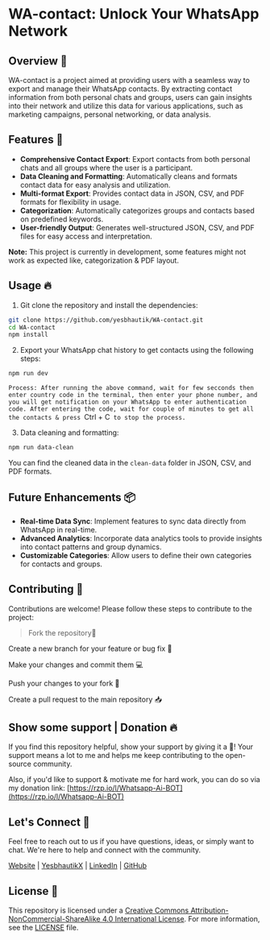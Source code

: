 # WA-contact: Unlock Your WhatsApp Network

## Overview 💬

WA-contact is a project aimed at providing users with a seamless way to export and manage their WhatsApp contacts. By extracting contact information from both personal chats and groups, users can gain insights into their network and utilize this data for various applications, such as marketing campaigns, personal networking, or data analysis.

## Features 🫧

- **Comprehensive Contact Export**: Export contacts from both personal chats and all groups where the user is a participant.
- **Data Cleaning and Formatting**: Automatically cleans and formats contact data for easy analysis and utilization.
- **Multi-format Export**: Provides contact data in JSON, CSV, and PDF formats for flexibility in usage.
- **Categorization**: Automatically categorizes groups and contacts based on predefined keywords.
- **User-friendly Output**: Generates well-structured JSON, CSV, and PDF files for easy access and interpretation.

**Note:** This project is currently in development, some features might not work as expected like, categorization & PDF layout.

## Usage 🔥

1. Git clone the repository and install the dependencies:
```bash
git clone https://github.com/yesbhautik/WA-contact.git
cd WA-contact
npm install
```

2. Export your WhatsApp chat history to get contacts using the following steps:
```bash
npm run dev
```

`Process: After running the above command, wait for few secconds then enter country code in the terminal, then enter your phone number, and you will get notification on your WhatsApp to enter authentication code. After entering the code, wait for couple of minutes to get all the contacts & press `Ctrl + C` to stop the process.`

3. Data cleaning and formatting:
```bash
npm run data-clean
```

You can find the cleaned data in the `clean-data` folder in JSON, CSV, and PDF formats.

## Future Enhancements 📦

- **Real-time Data Sync**: Implement features to sync data directly from WhatsApp in real-time.
- **Advanced Analytics**: Incorporate data analytics tools to provide insights into contact patterns and group dynamics.
- **Customizable Categories**: Allow users to define their own categories for contacts and groups.

## Contributing 🤝

Contributions are welcome! Please follow these steps to contribute to the project:

> Fork the repository🍴

Create a new branch for your feature or bug fix 🌿

Make your changes and commit them 💻

Push your changes to your fork 🚀

Create a pull request to the main repository 📥

## Show some support | Donation 🔥

If you find this repository helpful, show your support by giving it a 🌟! Your support means a lot to me and helps me keep contributing to the open-source community.

Also, if you'd like to support & motivate me for hard work, you can do so via my donation link: [https://rzp.io/l/Whatsapp-Ai-BOT](https://rzp.io/l/Whatsapp-Ai-BOT)

## Let's Connect 💬

Feel free to reach out to us if you have questions, ideas, or simply want to chat. We're here to help and connect with the community.

[Website](https://yesbhautik.co.in/) | [YesbhautikX](https://yesbhautikx.co.in/) | [LinkedIn](https://www.linkedin.com/in/yesbhautik) | [GitHub](https://github.com/yesbhautik)

## License 📜

This repository is licensed under a [Creative Commons Attribution-NonCommercial-ShareAlike 4.0 International License](http://creativecommons.org/licenses/by-nc-sa/4.0/). For more information, see the [LICENSE](LICENSE) file.